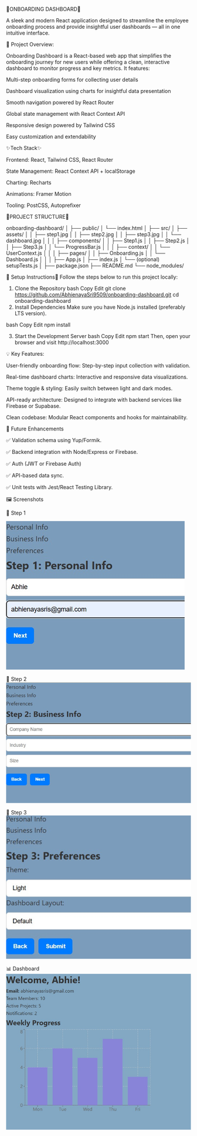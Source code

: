 🎉ONBOARDING DASHBOARD🎉
                        
A sleek and modern React application designed to streamline the employee onboarding process and provide insightful user dashboards — all in one intuitive interface.

🚀 Project Overview:

Onboarding Dashboard is a React-based web app that simplifies the onboarding journey for new users while offering a clean, interactive dashboard to monitor progress and key metrics. It features:

Multi-step onboarding forms for collecting user details

Dashboard visualization using charts for insightful data presentation

Smooth navigation powered by React Router

Global state management with React Context API

Responsive design powered by Tailwind CSS 

Easy customization and extendability

✨Tech Stack✨

Frontend: React, Tailwind CSS, React Router

State Management: React Context API + localStorage

Charting: Recharts

Animations: Framer Motion 

Tooling: PostCSS, Autoprefixer


💫PROJECT STRUCTURE💫

onboarding-dashboard/
│
├── public/
│   └── index.html
│
├── src/
│   ├── assets/
│   │   ├── step1.jpg
│   │   ├── step2.jpg
│   │   ├── step3.jpg
│   │   └── dashboard.jpg
│   │
│   ├── components/
│   │   ├── Step1.js
│   │   ├── Step2.js
│   │   ├── Step3.js
│   │   └── ProgressBar.js
│   │
│   ├── context/
│   │   └── UserContext.js
│   │
│   ├── pages/
│   │   ├── Onboarding.js
│   │   └── Dashboard.js
│   │
│   ├── App.js
│   ├── index.js
│   └── (optional) setupTests.js
│
├── package.json
├── README.md
└── node_modules/


🚀 Setup Instructions🚀
Follow the steps below to run this project locally:

1. Clone the Repository
bash
Copy
Edit
git clone https://github.com/AbhienayaSri9509/onboarding-dashboard.git
cd onboarding-dashboard
2. Install Dependencies
Make sure you have Node.js installed (preferably LTS version).

bash
Copy
Edit
npm install

3. Start the Development Server
bash
Copy
Edit
npm start
Then, open your browser and visit http://localhost:3000

💡 Key Features:

User-friendly onboarding flow: Step-by-step input collection with validation.

Real-time dashboard charts: Interactive and responsive data visualizations.

Theme toggle & styling: Easily switch between light and dark modes.

API-ready architecture: Designed to integrate with backend services like Firebase or Supabase.

Clean codebase: Modular React components and hooks for maintainability.

🧪 Future Enhancements

✅ Validation schema using Yup/Formik.

✅ Backend integration with Node/Express or Firebase.

✅ Auth (JWT or Firebase Auth)

✅ API-based data sync.

✅ Unit tests with Jest/React Testing Library.

 🖼️ Screenshots

🔹 Step 1

![Step 1 Screenshot](src/assets/Step1.jpg)

🔹 Step 2
![Step 2 Screenshot](src/assets/Step2.jpg)


🔹 Step 3
![Step 3 Screenshot](src/assets/Step3.jpg)

 📊 Dashboard
![Step 4 Screenshot](src/assets/dashboard.jpg)

